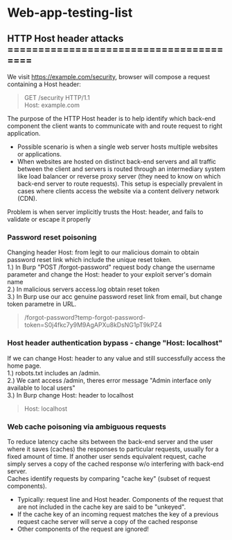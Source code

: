# Web-app-testing-list

## HTTP Host header attacks =======================================  
We visit https://example.com/security, browser will compose a request containing a Host header:
> GET /security HTTP/1.1  
> Host: example.com  

The purpose of the HTTP Host header is to help identify which back-end component the client wants to communicate with and route request to right application.  
* Possible scenario is when a single web server hosts multiple websites or applications.
* When websites are hosted on distinct back-end servers and all traffic between the client and servers is routed through an intermediary system like load balancer or  reverse proxy server (they need to know on which back-end server to route requests). This setup is especially prevalent in cases where clients access the website via a content delivery network (CDN).

Problem is when server implicitly trusts the Host: header, and fails to validate or escape it properly  

### Password reset poisoning
Changing header Host: from legit to our malicious domain to obtain password reset link which include the unique reset token.   
1.) In Burp "POST /forgot-password" request body change the username parameter and change the Host: header to your exploit server's domain name  
2.) In malicious servers access.log obtain reset token  
3.) In Burp use our acc genuine password reset link from email, but change token parametre in URL.  
>/forgot-password?temp-forgot-password-token=S0j4fkc7y9M9AgAPXu8kDsNG1pT9kPZ4    

### Host header authentication bypass - change "Host: localhost"
If we can change Host: header to any value and still successfully access the home page.  
1.) robots.txt includes an /admin.  
2.) We cant access /admin, theres error message "Admin interface only available to local users"  
3.) In Burp change Host: header to localhost  
> Host: localhost  

### Web cache poisoning via ambiguous requests
To reduce latency cache sits between the back-end server and the user where it saves (caches) the responses to particular requests, usually for a fixed amount of time. If another user sends equivalent request, cache simply serves a copy of the cached response w/o interfering with back-end server.  
Caches identify  requests by comparing "cache key" (subset of request components). 
* Typically: request line and Host header. Components of the request that are not included in the cache key are said to be "unkeyed".  
* If the cache key of an incoming request matches the key of a previous request cache server will serve a copy of the cached response 
* Other components of the request are ignored!  





































































